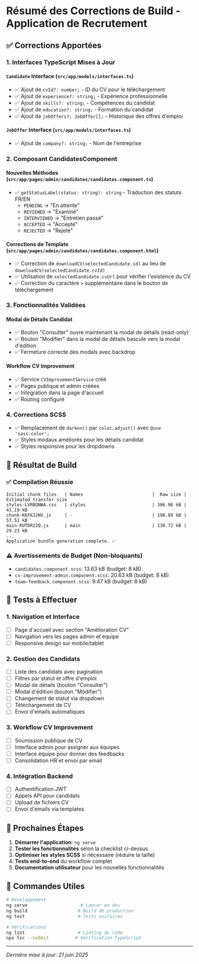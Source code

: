 # Résumé des Corrections de Build - Application de Recrutement

## ✅ Corrections Apportées

### 1. **Interfaces TypeScript Mises à Jour**

#### `Candidate` Interface (`src/app/models/interfaces.ts`)
- ✅ Ajout de `cvId?: number;` - ID du CV pour le téléchargement
- ✅ Ajout de `experience?: string;` - Expérience professionnelle
- ✅ Ajout de `skills?: string;` - Compétences du candidat
- ✅ Ajout de `education?: string;` - Formation du candidat
- ✅ Ajout de `jobOffers?: JobOffer[];` - Historique des offres d'emploi

#### `JobOffer` Interface (`src/app/models/interfaces.ts`)
- ✅ Ajout de `company?: string;` - Nom de l'entreprise

### 2. **Composant CandidatesComponent**

#### Nouvelles Méthodes (`src/app/pages/admin/candidates/candidates.component.ts`)
- ✅ `getStatusLabel(status: string): string` - Traduction des statuts FR/EN
  - `PENDING` → "En attente"
  - `REVIEWED` → "Examiné"
  - `INTERVIEWED` → "Entretien passé"
  - `ACCEPTED` → "Accepté"
  - `REJECTED` → "Rejeté"

#### Corrections de Template (`src/app/pages/admin/candidates/candidates.component.html`)
- ✅ Correction de `downloadCV(selectedCandidate.id)` au lieu de `downloadCV(selectedCandidate.cvId)`
- ✅ Utilisation de `selectedCandidate.cvUrl` pour vérifier l'existence du CV
- ✅ Correction du caractère `>` supplémentaire dans le bouton de téléchargement

### 3. **Fonctionnalités Validées**

#### Modal de Détails Candidat
- ✅ Bouton "Consulter" ouvre maintenant la modal de détails (read-only)
- ✅ Bouton "Modifier" dans la modal de détails bascule vers la modal d'édition
- ✅ Fermeture correcte des modals avec backdrop

#### Workflow CV Improvement
- ✅ Service `CVImprovementService` créé
- ✅ Pages publique et admin créées
- ✅ Intégration dans la page d'accueil
- ✅ Routing configuré

### 4. **Corrections SCSS**
- ✅ Remplacement de `darken()` par `color.adjust()` avec `@use 'sass:color';`
- ✅ Styles modaux améliorés pour les détails candidat
- ✅ Styles responsive pour les dropdowns

## 🎯 Résultat de Build

### ✅ Compilation Réussie
```
Initial chunk files   | Names                          |  Raw size | Estimated transfer size
styles-LVRBQNWA.css   | styles                         | 306.96 kB |           41.19 kB
chunk-K6FKJ2NV.js     | -                              | 198.89 kB |           57.51 kB
main-RUTDR22Q.js      | main                           | 130.72 kB |           29.23 kB
...
Application bundle generation complete. ✅
```

### ⚠️ Avertissements de Budget (Non-bloquants)
- `candidates.component.scss`: 13.63 kB (budget: 8 kB)
- `cv-improvement-admin.component.scss`: 20.63 kB (budget: 8 kB)
- `team-feedback.component.scss`: 9.47 kB (budget: 8 kB)

## 🧪 Tests à Effectuer

### 1. **Navigation et Interface**
- [ ] Page d'accueil avec section "Amélioration CV"
- [ ] Navigation vers les pages admin et équipe
- [ ] Responsive design sur mobile/tablet

### 2. **Gestion des Candidats**
- [ ] Liste des candidats avec pagination
- [ ] Filtres par statut et offre d'emploi
- [ ] Modal de détails (bouton "Consulter")
- [ ] Modal d'édition (bouton "Modifier")
- [ ] Changement de statut via dropdown
- [ ] Téléchargement de CV
- [ ] Envoi d'emails automatiques

### 3. **Workflow CV Improvement**
- [ ] Soumission publique de CV
- [ ] Interface admin pour assigner aux équipes
- [ ] Interface équipe pour donner des feedbacks
- [ ] Consolidation HR et envoi par email

### 4. **Intégration Backend**
- [ ] Authentification JWT
- [ ] Appels API pour candidats
- [ ] Upload de fichiers CV
- [ ] Envoi d'emails via templates

## 🚀 Prochaines Étapes

1. **Démarrer l'application**: `ng serve`
2. **Tester les fonctionnalités** selon la checklist ci-dessus
3. **Optimiser les styles SCSS** si nécessaire (réduire la taille)
4. **Tests end-to-end** du workflow complet
5. **Documentation utilisateur** pour les nouvelles fonctionnalités

## 📝 Commandes Utiles

```bash
# Développement
ng serve                    # Lancer en dev
ng build                   # Build de production
ng test                    # Tests unitaires

# Vérifications
ng lint                    # Linting du code
npx tsc --noEmit          # Vérification TypeScript
```

---
*Dernière mise à jour: 21 juin 2025*
